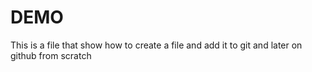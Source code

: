 # DEMO 

This is a file that show how to create a file and add it to git and later on github from scratch 

